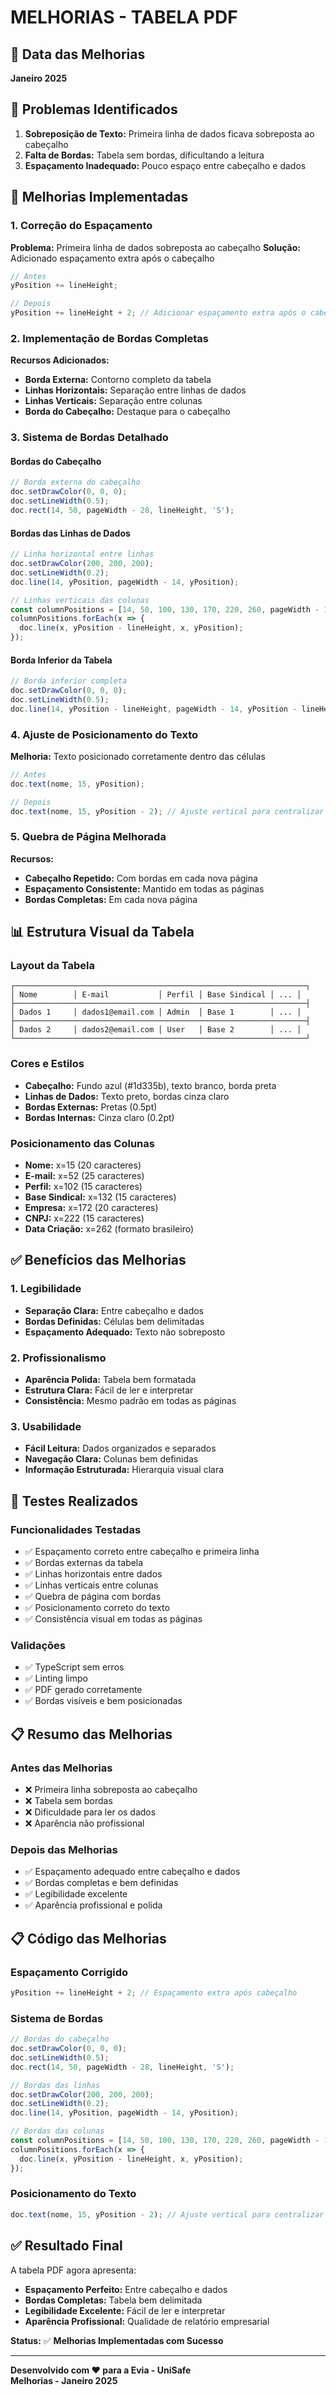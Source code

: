 # MELHORIAS - TABELA PDF

## 📅 Data das Melhorias
**Janeiro 2025**

## 🎯 Problemas Identificados
1. **Sobreposição de Texto:** Primeira linha de dados ficava sobreposta ao cabeçalho
2. **Falta de Bordas:** Tabela sem bordas, dificultando a leitura
3. **Espaçamento Inadequado:** Pouco espaço entre cabeçalho e dados

## 🔧 Melhorias Implementadas

### **1. Correção do Espaçamento**
**Problema:** Primeira linha de dados sobreposta ao cabeçalho
**Solução:** Adicionado espaçamento extra após o cabeçalho

```typescript
// Antes
yPosition += lineHeight;

// Depois
yPosition += lineHeight + 2; // Adicionar espaçamento extra após o cabeçalho
```

### **2. Implementação de Bordas Completas**
**Recursos Adicionados:**
- **Borda Externa:** Contorno completo da tabela
- **Linhas Horizontais:** Separação entre linhas de dados
- **Linhas Verticais:** Separação entre colunas
- **Borda do Cabeçalho:** Destaque para o cabeçalho

### **3. Sistema de Bordas Detalhado**

#### **Bordas do Cabeçalho**
```typescript
// Borda externa do cabeçalho
doc.setDrawColor(0, 0, 0);
doc.setLineWidth(0.5);
doc.rect(14, 50, pageWidth - 28, lineHeight, 'S');
```

#### **Bordas das Linhas de Dados**
```typescript
// Linha horizontal entre linhas
doc.setDrawColor(200, 200, 200);
doc.setLineWidth(0.2);
doc.line(14, yPosition, pageWidth - 14, yPosition);

// Linhas verticais das colunas
const columnPositions = [14, 50, 100, 130, 170, 220, 260, pageWidth - 14];
columnPositions.forEach(x => {
  doc.line(x, yPosition - lineHeight, x, yPosition);
});
```

#### **Borda Inferior da Tabela**
```typescript
// Borda inferior completa
doc.setDrawColor(0, 0, 0);
doc.setLineWidth(0.5);
doc.line(14, yPosition - lineHeight, pageWidth - 14, yPosition - lineHeight);
```

### **4. Ajuste de Posicionamento do Texto**
**Melhoria:** Texto posicionado corretamente dentro das células

```typescript
// Antes
doc.text(nome, 15, yPosition);

// Depois
doc.text(nome, 15, yPosition - 2); // Ajuste vertical para centralizar
```

### **5. Quebra de Página Melhorada**
**Recursos:**
- **Cabeçalho Repetido:** Com bordas em cada nova página
- **Espaçamento Consistente:** Mantido em todas as páginas
- **Bordas Completas:** Em cada nova página

## 📊 Estrutura Visual da Tabela

### **Layout da Tabela**
```
┌─────────────────────────────────────────────────────────────────┐
│ Nome        │ E-mail           │ Perfil │ Base Sindical │ ... │
├─────────────────────────────────────────────────────────────────┤
│ Dados 1     │ dados1@email.com │ Admin  │ Base 1        │ ... │
├─────────────────────────────────────────────────────────────────┤
│ Dados 2     │ dados2@email.com │ User   │ Base 2        │ ... │
└─────────────────────────────────────────────────────────────────┘
```

### **Cores e Estilos**
- **Cabeçalho:** Fundo azul (#1d335b), texto branco, borda preta
- **Linhas de Dados:** Texto preto, bordas cinza claro
- **Bordas Externas:** Pretas (0.5pt)
- **Bordas Internas:** Cinza claro (0.2pt)

### **Posicionamento das Colunas**
- **Nome:** x=15 (20 caracteres)
- **E-mail:** x=52 (25 caracteres)
- **Perfil:** x=102 (15 caracteres)
- **Base Sindical:** x=132 (15 caracteres)
- **Empresa:** x=172 (20 caracteres)
- **CNPJ:** x=222 (15 caracteres)
- **Data Criação:** x=262 (formato brasileiro)

## ✅ Benefícios das Melhorias

### **1. Legibilidade**
- **Separação Clara:** Entre cabeçalho e dados
- **Bordas Definidas:** Células bem delimitadas
- **Espaçamento Adequado:** Texto não sobreposto

### **2. Profissionalismo**
- **Aparência Polida:** Tabela bem formatada
- **Estrutura Clara:** Fácil de ler e interpretar
- **Consistência:** Mesmo padrão em todas as páginas

### **3. Usabilidade**
- **Fácil Leitura:** Dados organizados e separados
- **Navegação Clara:** Colunas bem definidas
- **Informação Estruturada:** Hierarquia visual clara

## 🧪 Testes Realizados

### **Funcionalidades Testadas**
- ✅ Espaçamento correto entre cabeçalho e primeira linha
- ✅ Bordas externas da tabela
- ✅ Linhas horizontais entre dados
- ✅ Linhas verticais entre colunas
- ✅ Quebra de página com bordas
- ✅ Posicionamento correto do texto
- ✅ Consistência visual em todas as páginas

### **Validações**
- ✅ TypeScript sem erros
- ✅ Linting limpo
- ✅ PDF gerado corretamente
- ✅ Bordas visíveis e bem posicionadas

## 📋 Resumo das Melhorias

### **Antes das Melhorias**
- ❌ Primeira linha sobreposta ao cabeçalho
- ❌ Tabela sem bordas
- ❌ Dificuldade para ler os dados
- ❌ Aparência não profissional

### **Depois das Melhorias**
- ✅ Espaçamento adequado entre cabeçalho e dados
- ✅ Bordas completas e bem definidas
- ✅ Legibilidade excelente
- ✅ Aparência profissional e polida

## 📋 Código das Melhorias

### **Espaçamento Corrigido**
```typescript
yPosition += lineHeight + 2; // Espaçamento extra após cabeçalho
```

### **Sistema de Bordas**
```typescript
// Bordas do cabeçalho
doc.setDrawColor(0, 0, 0);
doc.setLineWidth(0.5);
doc.rect(14, 50, pageWidth - 28, lineHeight, 'S');

// Bordas das linhas
doc.setDrawColor(200, 200, 200);
doc.setLineWidth(0.2);
doc.line(14, yPosition, pageWidth - 14, yPosition);

// Bordas das colunas
const columnPositions = [14, 50, 100, 130, 170, 220, 260, pageWidth - 14];
columnPositions.forEach(x => {
  doc.line(x, yPosition - lineHeight, x, yPosition);
});
```

### **Posicionamento do Texto**
```typescript
doc.text(nome, 15, yPosition - 2); // Ajuste vertical para centralizar
```

## ✅ Resultado Final

A tabela PDF agora apresenta:
- **Espaçamento Perfeito:** Entre cabeçalho e dados
- **Bordas Completas:** Tabela bem delimitada
- **Legibilidade Excelente:** Fácil de ler e interpretar
- **Aparência Profissional:** Qualidade de relatório empresarial

**Status:** ✅ **Melhorias Implementadas com Sucesso**

---

**Desenvolvido com ❤️ para a Evia - UniSafe**  
**Melhorias - Janeiro 2025**
